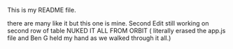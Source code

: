 This is my README file.

there are many like it but this one is mine.
Second Edit still working on second row of table
NUKED IT ALL FROM ORBIT ( literally erased the app.js file and Ben G held my hand as we walked through it all.)

